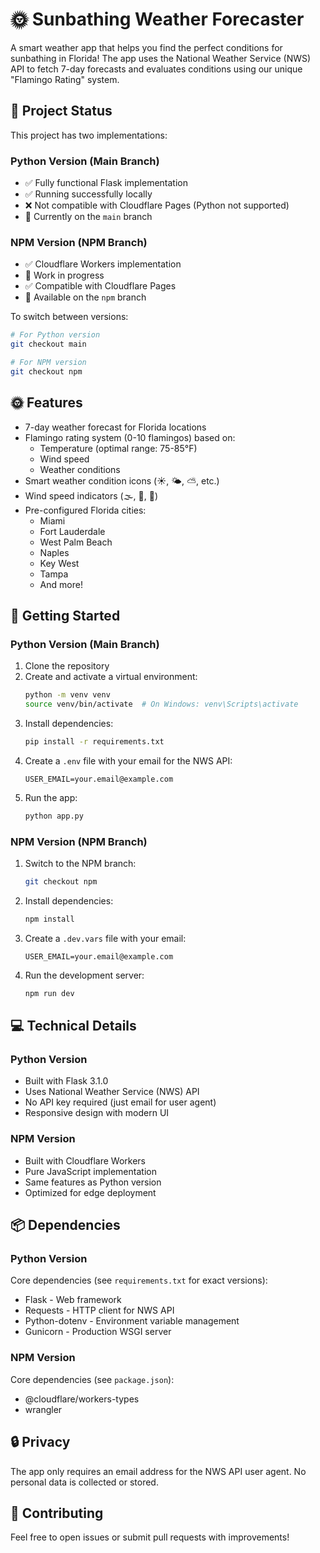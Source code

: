 # 🌞 Sunbathing Weather Forecaster

A smart weather app that helps you find the perfect conditions for sunbathing in Florida! The app uses the National Weather Service (NWS) API to fetch 7-day forecasts and evaluates conditions using our unique "Flamingo Rating" system.

## 🌟 Project Status

This project has two implementations:

### Python Version (Main Branch)
- ✅ Fully functional Flask implementation
- ✅ Running successfully locally
- ❌ Not compatible with Cloudflare Pages (Python not supported)
- 🔄 Currently on the `main` branch

### NPM Version (NPM Branch)
- ✅ Cloudflare Workers implementation
- 🚧 Work in progress
- ✅ Compatible with Cloudflare Pages
- 🔄 Available on the `npm` branch

To switch between versions:
```bash
# For Python version
git checkout main

# For NPM version
git checkout npm
```

## 🌞 Features

- 7-day weather forecast for Florida locations
- Flamingo rating system (0-10 flamingos) based on:
  - Temperature (optimal range: 75-85°F)
  - Wind speed
  - Weather conditions
- Smart weather condition icons (☀️, 🌤, ⛅️, etc.)
- Wind speed indicators (🌫, 🍃, 💨)
- Pre-configured Florida cities:
  - Miami
  - Fort Lauderdale
  - West Palm Beach
  - Naples
  - Key West
  - Tampa
  - And more!

## 🚀 Getting Started

### Python Version (Main Branch)

1. Clone the repository
2. Create and activate a virtual environment:
   ```bash
   python -m venv venv
   source venv/bin/activate  # On Windows: venv\Scripts\activate
   ```
3. Install dependencies:
   ```bash
   pip install -r requirements.txt
   ```
4. Create a `.env` file with your email for the NWS API:
   ```
   USER_EMAIL=your.email@example.com
   ```
5. Run the app:
   ```bash
   python app.py
   ```

### NPM Version (NPM Branch)

1. Switch to the NPM branch:
   ```bash
   git checkout npm
   ```
2. Install dependencies:
   ```bash
   npm install
   ```
3. Create a `.dev.vars` file with your email:
   ```
   USER_EMAIL=your.email@example.com
   ```
4. Run the development server:
   ```bash
   npm run dev
   ```

## 💻 Technical Details

### Python Version
- Built with Flask 3.1.0
- Uses National Weather Service (NWS) API
- No API key required (just email for user agent)
- Responsive design with modern UI

### NPM Version
- Built with Cloudflare Workers
- Pure JavaScript implementation
- Same features as Python version
- Optimized for edge deployment

## 📦 Dependencies

### Python Version
Core dependencies (see `requirements.txt` for exact versions):
- Flask - Web framework
- Requests - HTTP client for NWS API
- Python-dotenv - Environment variable management
- Gunicorn - Production WSGI server

### NPM Version
Core dependencies (see `package.json`):
- @cloudflare/workers-types
- wrangler

## 🔒 Privacy

The app only requires an email address for the NWS API user agent. No personal data is collected or stored.

## 🤝 Contributing

Feel free to open issues or submit pull requests with improvements!
